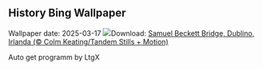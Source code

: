 ## History Bing Wallpaper
Wallpaper date: 2025-03-17
![](https://www.bing.com/th?id=OHR.BeckettBridge_IT-IT9734044392_UHD.jpg&w=1000)Download: [Samuel Beckett Bridge, Dublino, Irlanda (© Colm Keating/Tandem Stills + Motion)](https://www.bing.com/th?id=OHR.BeckettBridge_IT-IT9734044392_UHD.jpg)

Auto get programm by LtgX
